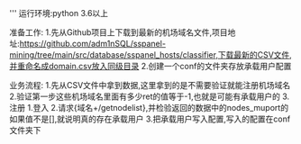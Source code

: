 '''
运行环境:python 3.6以上

准备工作:
1.先从Github项目上下载到最新的机场域名文件,项目地址:https://github.com/adm1nSQL/sspanel-mining/tree/main/src/database/sspanel_hosts/classifier,下载最新的CSV文件,并重命名成domain.csv放入同级目录
2.创建一个conf的文件夹存放承载用户配置

业务流程:
1.先从CSV文件中拿到数据,这里拿到的是不需要验证就能注册机场域名
2.验证第一步这些机场域名里面有多少ret的值等于-1,也就是可能有承载用户的
3.注册
    1.登入
    2.请求{域名+/getnodelist},并检验返回的数据中的nodes_muport的如果值不是[],就说明真的存在承载用户
    3.把承载用户写入配置,写入的配置在conf文件夹下
